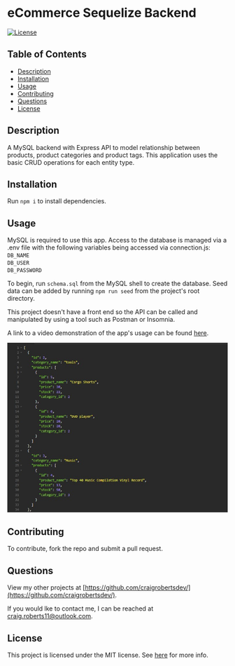 # eCommerce Sequelize Backend

[![License](https://img.shields.io/badge/License-MIT-yellow.svg)](https://opensource.org/licenses/MIT)

## Table of Contents

- [Description](#description)
- [Installation](#installation)
- [Usage](#usage)
- [Contributing](#contributing)
- [Questions](#questions)
- [License](#license)

## Description

A MySQL backend with Express API to model relationship between products, product categories and product tags. This application uses the basic CRUD operations for each entity type.

## Installation

Run `npm i` to install dependencies.

## Usage

MySQL is required to use this app. Access to the database is managed via a .env file with the following variables being accessed via connection.js:<br>
`DB_NAME`<br>
`DB_USER`<br>
`DB_PASSWORD`

To begin, run `schema.sql` from the MySQL shell to create the database. Seed data can be added by running `npm run seed` from the project's root directory.

This project doesn't have a front end so the API can be called and manipulated by using a tool such as Postman or Insomnia.

A link to a video demonstration of the app's usage can be found [here](https://drive.google.com/file/d/1e7xvrnILO7D04fB464ecfZTAx-jmGIKw/view).

  <p align="center">
  <img src="https://github.com/craigrobertsdev/eCommerce-Backend/blob/main/assets/images/screenshot.jpg">
  </p>

## Contributing

To contribute, fork the repo and submit a pull request.

## Questions

View my other projects at [https://github.com/craigrobertsdev/](https://github.com/craigrobertsdev/).

If you would lke to contact me, I can be reached at [craig.roberts11@outlook.com](mailto:craig.roberts11@outlook.com).

## License

This project is licensed under the MIT license. See [here](https://opensource.org/licenses/MIT) for more info.
